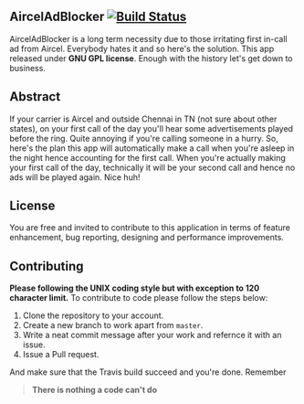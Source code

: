 AircelAdBlocker [![Build Status](https://travis-ci.org/gowthamgts/AircelAdBlocker.svg?branch=master)](https://travis-ci.org/gowthamgts/AircelAdBlocker)
---------------------
AircelAdBlocker is a long term necessity due to those irritating first in-call ad from Aircel. Everybody hates it and so here's the solution. This app released under **GNU GPL license**. Enough with the history let's get down to business.

Abstract
--------
If your carrier is Aircel and outside Chennai in TN (not sure about other states), on your first call of the day you'll hear some advertisements played before the ring. Quite annoying if you're calling someone in a hurry. So, here's the plan this app will automatically make a call when you're asleep in the night hence accounting for the first call. When you're actually making your first call of the day, technically it will be your second call and hence no ads will be played again. Nice huh!

License
-------
You are free and invited to contribute to this application in terms of feature enhancement, bug reporting, designing and performance improvements.

Contributing
------------
**Please following the UNIX coding style but with exception to 120 character limit.** To contribute to code please follow the steps below:

1. Clone the repository to your account.
2. Create a new branch to work apart from `master`.
3. Write a neat commit message after your work and refernce it with an issue.
4. Issue a Pull request.

And make sure that the Travis build succeed and you're done. Remember
> **There is nothing a code can't do**
